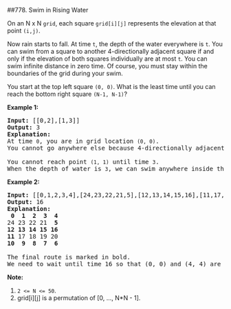 ##778. Swim in Rising Water
<p>On an N x N <code>grid</code>, each square <code>grid[i][j]</code> represents the elevation at that point <code>(i,j)</code>.</p>

<p>Now rain starts to fall. At time <code>t</code>, the depth of the water everywhere is <code>t</code>. You can swim from a square to another 4-directionally adjacent square if and only if the elevation of both squares individually are&nbsp;at most&nbsp;<code>t</code>. You can swim infinite distance in zero time. Of course, you must stay within the boundaries of the grid during your swim.</p>

<p>You start at the top left square <code>(0, 0)</code>. What is the least time until you can reach the bottom right square <code>(N-1, N-1)</code>?</p>

<p><strong>Example 1:</strong></p>

<pre>
<strong>Input:</strong> [[0,2],[1,3]]
<strong>Output:</strong> 3
<strong>Explanation:</strong>
At time <code>0</code>, you are in grid location <code>(0, 0)</code>.
You cannot go anywhere else because 4-directionally adjacent neighbors have a higher elevation than t = 0.

You cannot reach point <code>(1, 1)</code> until time <code>3</code>.
When the depth of water is <code>3</code>, we can swim anywhere inside the grid.
</pre>

<p><strong>Example 2:</strong></p>

<pre>
<strong>Input:</strong> [[0,1,2,3,4],[24,23,22,21,5],[12,13,14,15,16],[11,17,18,19,20],[10,9,8,7,6]]
<strong>Output:</strong> 16
<strong>Explanation:</strong>
<strong> 0  1  2  3  4</strong>
24 23 22 21  <strong>5</strong>
<strong>12 13 14 15 16</strong>
<strong>11</strong> 17 18 19 20
<strong>10  9  8  7  6</strong>

The final route is marked in bold.
We need to wait until time 16 so that (0, 0) and (4, 4) are connected.
</pre>

<p><strong>Note:</strong></p>

<ol>
	<li><code>2 &lt;= N &lt;= 50</code>.</li>
	<li>grid[i][j] is a permutation of [0, ..., N*N - 1].</li>
</ol>
